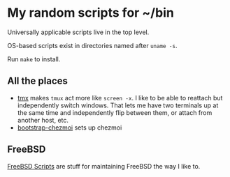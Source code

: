 # My random scripts for ~/bin

Universally applicable scripts live in the top level.

OS-based scripts exist in directories named after `uname -s`.

Run `make` to install.

## All the places
  - [tmx](./tmx) makes `tmux` act more like `screen -x`.  I like to be able
    to reattach but independently switch windows.  That lets me have
    two terminals up at the same time and independently flip between
    them, or attach from another host, etc.
  - [bootstrap-chezmoi](./bootstrap-chezmoi.sh) sets up chezmoi

## FreeBSD
[FreeBSD Scripts](./FreeBSD) are stuff for maintaining FreeBSD the way I like
to.
